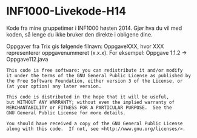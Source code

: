 INF1000-Livekode-H14
====================

Kode fra mine gruppetimer i INF1000 høsten 2014. Gjør hva du vil med koden, så lenge du ikke bruker den direkte i obligene dine.

Oppgaver fra Trix gis følgende filnavn: OppgaveXXX, hvor XXX representerer oppgavenummeret (x.x.x). For eksempel: Oppgave 1.1.2 -> Oppgave112.java

    
    
    

    This code is free software: you can redistribute it and/or modify
    it under the terms of the GNU General Public License as published by
    the Free Software Foundation, either version 3 of the License, or
    (at your option) any later version.

    This code is distributed in the hope that it will be useful,
    but WITHOUT ANY WARRANTY; without even the implied warranty of
    MERCHANTABILITY or FITNESS FOR A PARTICULAR PURPOSE.  See the
    GNU General Public License for more details.

    You should have received a copy of the GNU General Public License
    along with this code.  If not, see <http://www.gnu.org/licenses/>.